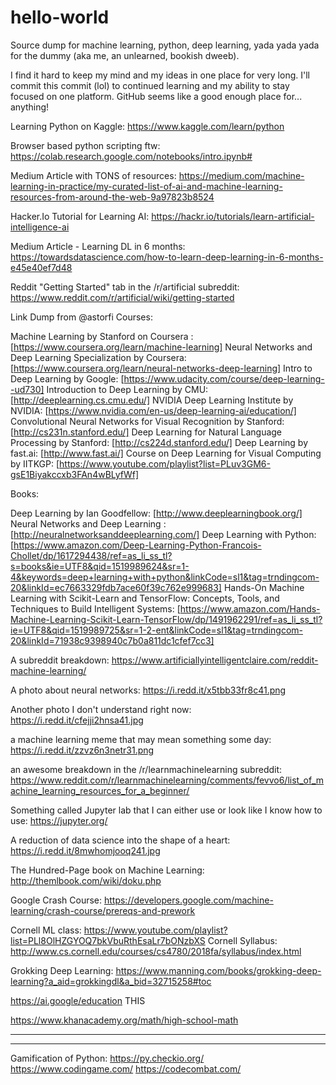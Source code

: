 # hello-world
Source dump for machine learning, python, deep learning, yada yada yada for the dummy (aka me, an unlearned, bookish dweeb).

I find it hard to keep my mind and my ideas in one place for very long. I'll commit this commit (lol) to continued learning and my ability to stay focused on one platform. GitHub seems like a good enough place for... anything!

Learning Python on Kaggle: https://www.kaggle.com/learn/python

Browser based python scripting ftw: https://colab.research.google.com/notebooks/intro.ipynb# 

Medium Article with TONS of resources: https://medium.com/machine-learning-in-practice/my-curated-list-of-ai-and-machine-learning-resources-from-around-the-web-9a97823b8524

Hacker.Io Tutorial for Learning AI: https://hackr.io/tutorials/learn-artificial-intelligence-ai

Medium Article - Learning DL in 6 months: https://towardsdatascience.com/how-to-learn-deep-learning-in-6-months-e45e40ef7d48

Reddit "Getting Started" tab in the /r/artificial subreddit: https://www.reddit.com/r/artificial/wiki/getting-started

Link Dump from @astorfi
Courses:

Machine Learning by Stanford on Coursera : [https://www.coursera.org/learn/machine-learning]
Neural Networks and Deep Learning Specialization by Coursera: [https://www.coursera.org/learn/neural-networks-deep-learning]
Intro to Deep Learning by Google: [https://www.udacity.com/course/deep-learning--ud730]
Introduction to Deep Learning by CMU: [http://deeplearning.cs.cmu.edu/]
NVIDIA Deep Learning Institute by NVIDIA: [https://www.nvidia.com/en-us/deep-learning-ai/education/]
Convolutional Neural Networks for Visual Recognition by Stanford: [http://cs231n.stanford.edu/]
Deep Learning for Natural Language Processing by Stanford: [http://cs224d.stanford.edu/]
Deep Learning by fast.ai: [http://www.fast.ai/]
Course on Deep Learning for Visual Computing by IITKGP: [https://www.youtube.com/playlist?list=PLuv3GM6-gsE1Biyakccxb3FAn4wBLyfWf]

Books:

Deep Learning by Ian Goodfellow: [http://www.deeplearningbook.org/]
Neural Networks and Deep Learning : [http://neuralnetworksanddeeplearning.com/]
Deep Learning with Python: [https://www.amazon.com/Deep-Learning-Python-Francois-Chollet/dp/1617294438/ref=as_li_ss_tl?s=books&ie=UTF8&qid=1519989624&sr=1-4&keywords=deep+learning+with+python&linkCode=sl1&tag=trndingcom-20&linkId=ec7663329fdb7ace60f39c762e999683]
Hands-On Machine Learning with Scikit-Learn and TensorFlow: Concepts, Tools, and Techniques to Build Intelligent Systems: [https://www.amazon.com/Hands-Machine-Learning-Scikit-Learn-TensorFlow/dp/1491962291/ref=as_li_ss_tl?ie=UTF8&qid=1519989725&sr=1-2-ent&linkCode=sl1&tag=trndingcom-20&linkId=71938c9398940c7b0a811dc1cfef7cc3]

A subreddit breakdown: https://www.artificiallyintelligentclaire.com/reddit-machine-learning/

A photo about neural networks: https://i.redd.it/x5tbb33fr8c41.png

Another photo I don't understand right now: https://i.redd.it/cfejji2hnsa41.jpg

a machine learning meme that may mean something some day: https://i.redd.it/zzvz6n3netr31.png

an awesome breakdown in the /r/learnmachinelearning subreddit: https://www.reddit.com/r/learnmachinelearning/comments/fevvo6/list_of_machine_learning_resources_for_a_beginner/

Something called Jupyter lab that I can either use or look like I know how to use: https://jupyter.org/

A reduction of data science into the shape of a heart: https://i.redd.it/8mwhomjooq241.jpg

The Hundred-Page book on Machine Learning: http://themlbook.com/wiki/doku.php

Google Crash Course: https://developers.google.com/machine-learning/crash-course/prereqs-and-prework

Cornell ML class: https://www.youtube.com/playlist?list=PLl8OlHZGYOQ7bkVbuRthEsaLr7bONzbXS
Cornell Syllabus: http://www.cs.cornell.edu/courses/cs4780/2018fa/syllabus/index.html

Grokking Deep Learning: https://www.manning.com/books/grokking-deep-learning?a_aid=grokkingdl&a_bid=32715258#toc

https://ai.google/education THIS

https://www.khanacademy.org/math/high-school-math

-------------------------------------------------------------------------------------
-------------------------------------------------------------------------------------

Gamification of Python: https://py.checkio.org/
https://www.codingame.com/
https://codecombat.com/
